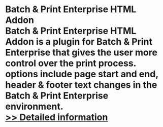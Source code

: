 # Batch & Print Enterprise HTML Addon<br />Batch & Print Enterprise HTML Addon is a plugin for Batch & Print Enterprise that gives the user more control over the print process. options include page start and end, header & footer text changes in the Batch & Print Enterprise environment.<br />[>> Detailed information](https://secure.shareit.com/shareit/product.html?productid=300633208&affiliateid=200057808)